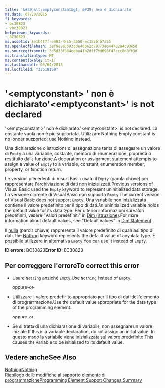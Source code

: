 ```yaml
---
title: '&#39;&lt;emptyconstant&gt; &#39; non è dichiarato'
ms.date: 07/20/2015
f1_keywords:
- bc30823
- vbc30823
helpviewer_keywords:
- BC30823
ms.assetid: 6e1b4f7f-e483-44c5-a550-ec152bfb7a55
ms.openlocfilehash: 3ef9e963593cde46b62c79373e044782a4c93d5d
ms.sourcegitcommit: 3d5d33f384eeba41b2dff79d096f47ccc8d8f03d
ms.translationtype: MT
ms.contentlocale: it-IT
ms.lasthandoff: 05/04/2018
ms.locfileid: "33618160"
---
```

# <a name="39ltemptyconstantgt39-is-not-declared"></a><span data-ttu-id="0f5c1-102">&#39;&lt;emptyconstant&gt; &#39; non è dichiarato</span><span class="sxs-lookup"><span data-stu-id="0f5c1-102">&#39;&lt;emptyconstant&gt;&#39; is not declared</span></span>
<span data-ttu-id="0f5c1-103">'\<emptyconstant >' non è dichiarato.</span><span class="sxs-lookup"><span data-stu-id="0f5c1-103">'\<emptyconstant>' is not declared.</span></span> <span data-ttu-id="0f5c1-104">La costante vuota non è più supportata. Utilizzare Nothing.</span><span class="sxs-lookup"><span data-stu-id="0f5c1-104">Empty constant is no longer supported; use Nothing instead.</span></span>  
  
 <span data-ttu-id="0f5c1-105">Una dichiarazione o istruzione di assegnazione tenta di assegnare un valore di `Empty` a una variabile, costante, membro di enumerazione, proprietà o restituito dalla funzione.</span><span class="sxs-lookup"><span data-stu-id="0f5c1-105">A declaration or assignment statement attempts to assign a value of `Empty` to a variable, constant, enumeration member, property, or function return.</span></span>  
  
 <span data-ttu-id="0f5c1-106">Le versioni precedenti di Visual Basic usato il `Empty` (parola chiave) per rappresentare l'archiviazione di dati non inizializzati.</span><span class="sxs-lookup"><span data-stu-id="0f5c1-106">Previous versions of Visual Basic used the `Empty` keyword to represent uninitialized data storage.</span></span> <span data-ttu-id="0f5c1-107">La versione corrente di Visual Basic non supporta `Empty`.</span><span class="sxs-lookup"><span data-stu-id="0f5c1-107">The current version of Visual Basic does not support `Empty`.</span></span> <span data-ttu-id="0f5c1-108">Una variabile non inizializzata contiene il valore predefinito per il tipo di dati.</span><span class="sxs-lookup"><span data-stu-id="0f5c1-108">An uninitialized variable holds the default value for its data type.</span></span> <span data-ttu-id="0f5c1-109">Per ulteriori informazioni sui valori predefiniti, vedere "Valori predefiniti" in [Dim (istruzione)](../../visual-basic/language-reference/statements/dim-statement.md).</span><span class="sxs-lookup"><span data-stu-id="0f5c1-109">For more information about default values, see "Default Values" in [Dim Statement](../../visual-basic/language-reference/statements/dim-statement.md).</span></span>  
  
 <span data-ttu-id="0f5c1-110">Il [nulla](../../visual-basic/language-reference/nothing.md) (parola chiave) rappresenta il valore predefinito di qualsiasi tipo di dati.</span><span class="sxs-lookup"><span data-stu-id="0f5c1-110">The [Nothing](../../visual-basic/language-reference/nothing.md) keyword represents the default value of any data type.</span></span> <span data-ttu-id="0f5c1-111">È possibile utilizzare in alternativa `Empty`.</span><span class="sxs-lookup"><span data-stu-id="0f5c1-111">You can use it instead of `Empty`.</span></span>  
  
 <span data-ttu-id="0f5c1-112">**ID errore:** BC30823</span><span class="sxs-lookup"><span data-stu-id="0f5c1-112">**Error ID:** BC30823</span></span>  
  
## <a name="to-correct-this-error"></a><span data-ttu-id="0f5c1-113">Per correggere l'errore</span><span class="sxs-lookup"><span data-stu-id="0f5c1-113">To correct this error</span></span>  
  
-   <span data-ttu-id="0f5c1-114">Usare `Nothing` anziché `Empty`.</span><span class="sxs-lookup"><span data-stu-id="0f5c1-114">Use `Nothing` instead of `Empty`.</span></span>  
  
     <span data-ttu-id="0f5c1-115">oppure</span><span class="sxs-lookup"><span data-stu-id="0f5c1-115">-or-</span></span>  
  
-   <span data-ttu-id="0f5c1-116">Utilizzare il valore predefinito appropriato per il tipo di dati dell'elemento di programmazione.</span><span class="sxs-lookup"><span data-stu-id="0f5c1-116">Use the default value appropriate for the data type of the programming element.</span></span>  
  
     <span data-ttu-id="0f5c1-117">oppure</span><span class="sxs-lookup"><span data-stu-id="0f5c1-117">-or-</span></span>  
  
-   <span data-ttu-id="0f5c1-118">Se si tratta di una dichiarazione di variabile, non assegnare un valore iniziale.</span><span class="sxs-lookup"><span data-stu-id="0f5c1-118">If this is a variable declaration, do not assign an initial value.</span></span> <span data-ttu-id="0f5c1-119">In questo modo la variabile viene inizializzata sul valore predefinito.</span><span class="sxs-lookup"><span data-stu-id="0f5c1-119">This causes the variable to be initialized to its default value.</span></span>  
  
## <a name="see-also"></a><span data-ttu-id="0f5c1-120">Vedere anche</span><span class="sxs-lookup"><span data-stu-id="0f5c1-120">See Also</span></span>  
 [<span data-ttu-id="0f5c1-121">Nothing</span><span class="sxs-lookup"><span data-stu-id="0f5c1-121">Nothing</span></span>](../../visual-basic/language-reference/nothing.md)  
 [<span data-ttu-id="0f5c1-122">Riepilogo delle modifiche al supporto elemento di programmazione</span><span class="sxs-lookup"><span data-stu-id="0f5c1-122">Programming Element Support Changes Summary</span></span>](http://msdn.microsoft.com/library/0483590a-6309-449c-a2fa-effa26a03b95)
